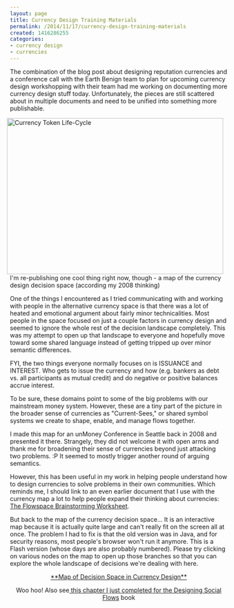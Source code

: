 ```yaml
---
layout: page
title: Currency Design Training Materials
permalink: /2014/11/17/currency-design-training-materials
created: 1416286255
categories:
- currency design
- currencies
---
```


The combination of the blog post about designing reputation currencies and a conference call with the Earth Benign team to plan for upcoming currency design workshopping with their team had me working on documenting more currency design stuff today.  Unfortunately, the pieces are still scattered about in multiple documents and need to be unified into something more publishable.

<a href="/currencymap"><img alt="Currency Token Life-Cycle" src="{{ site.urlimg }}Currency_Life_Cycle.png" style="width: 501px; height: 362px; float: right; margin-left: 10px; margin-right: 10px;"></a>I'm re-publishing one cool thing right now, though - a map of the currency design decision space (according my 2008 thinking)

One of the things I encountered as I tried communicating with and working with people in the alternative currency space is that there was a lot of heated and emotional argument about fairly minor technicalities. Most people in the space focused on just a couple factors in currency design and seemed to ignore the whole rest of the decision landscape completely. This was my attempt to open up that landscape to everyone and hopefully move toward some shared language instead of getting tripped up over minor semantic differences.

FYI, the two things everyone normally focuses on is ISSUANCE and INTEREST. Who gets to issue the currency and how (e.g. bankers as debt vs. all participants as mutual credit) and do negative or positive balances accrue interest. 

<!--break-->

To be sure, these domains point to some of the big problems with our mainstream money system. However, these are a tiny part of the picture in the broader sense of currencies as "Current-Sees," or shared symbol systems we create to shape, enable, and manage flows together.

I made this map for an unMoney Conference in Seattle back in 2008 and presented it there.  Strangely, they did not welcome it with open arms and thank me for broadening their sense of currencies beyond just attacking two problems. :P  It seemed to mostly trigger another round of arguing semantics.

However, this has been useful in my work in helping people understand how to design currencies to solve problems in their own communities.  Which reminds me, I should link to an even earlier document that I use with the currency map a lot to help people expand their thinking about currencies: <a href="http://targetedcurrencies.net/files/targetedcurrencies/Flowspace%20Brainstorming%20Worksheet.doc">The Flowspace Brainstorming Worksheet</a>.

But back to the map of the currency decision space… It is an interactive map because it is actually quite large and can't really fit on the screen all at once. The problem I had to fix is that the old version was in Java, and for security reasons, most people's browser won't run it anymore. This is a Flash version (whose days are also probably numbered). Please try clicking on various nodes on the map to open up those branches so that you can explore the whole landscape of decisions we're dealing with here.
<p style="text-align: center;"><a href="/currencymap">**Map of Decision Space in Currency Design**</a>
<p style="text-align: center;">Woo hoo!  Also see<a href="/blog/designing-social-flows-chapter-6-designing-incentives"> this chapter I just completed for the Designing Social Flows</a> book

 

